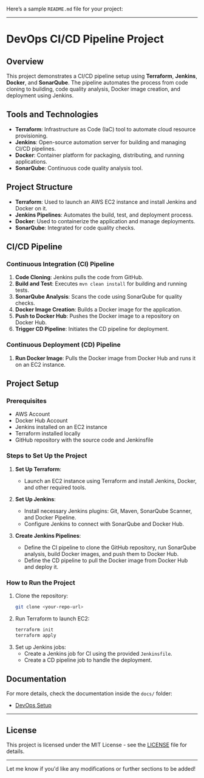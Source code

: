 Here’s a sample `README.md` file for your project:

---

# DevOps CI/CD Pipeline Project

## Overview

This project demonstrates a CI/CD pipeline setup using **Terraform**, **Jenkins**, **Docker**, and **SonarQube**. The pipeline automates the process from code cloning to building, code quality analysis, Docker image creation, and deployment using Jenkins. 

## Tools and Technologies
- **Terraform**: Infrastructure as Code (IaC) tool to automate cloud resource provisioning.
- **Jenkins**: Open-source automation server for building and managing CI/CD pipelines.
- **Docker**: Container platform for packaging, distributing, and running applications.
- **SonarQube**: Continuous code quality analysis tool.

## Project Structure

- **Terraform**: Used to launch an AWS EC2 instance and install Jenkins and Docker on it.
- **Jenkins Pipelines**: Automates the build, test, and deployment process.
- **Docker**: Used to containerize the application and manage deployments.
- **SonarQube**: Integrated for code quality checks.

## CI/CD Pipeline

### Continuous Integration (CI) Pipeline
1. **Code Cloning**: Jenkins pulls the code from GitHub.
2. **Build and Test**: Executes `mvn clean install` for building and running tests.
3. **SonarQube Analysis**: Scans the code using SonarQube for quality checks.
4. **Docker Image Creation**: Builds a Docker image for the application.
5. **Push to Docker Hub**: Pushes the Docker image to a repository on Docker Hub.
6. **Trigger CD Pipeline**: Initiates the CD pipeline for deployment.

### Continuous Deployment (CD) Pipeline
1. **Run Docker Image**: Pulls the Docker image from Docker Hub and runs it on an EC2 instance.

## Project Setup

### Prerequisites
- AWS Account
- Docker Hub Account
- Jenkins installed on an EC2 instance
- Terraform installed locally
- GitHub repository with the source code and Jenkinsfile

### Steps to Set Up the Project
1. **Set Up Terraform**:
   - Launch an EC2 instance using Terraform and install Jenkins, Docker, and other required tools.

2. **Set Up Jenkins**:
   - Install necessary Jenkins plugins: Git, Maven, SonarQube Scanner, and Docker Pipeline.
   - Configure Jenkins to connect with SonarQube and Docker Hub.

3. **Create Jenkins Pipelines**:
   - Define the CI pipeline to clone the GitHub repository, run SonarQube analysis, build Docker images, and push them to Docker Hub.
   - Define the CD pipeline to pull the Docker image from Docker Hub and deploy it.

### How to Run the Project
1. Clone the repository:
   ```bash
   git clone <your-repo-url>
   ```
2. Run Terraform to launch EC2:
   ```bash
   terraform init
   terraform apply
   ```
3. Set up Jenkins jobs:
   - Create a Jenkins job for CI using the provided `Jenkinsfile`.
   - Create a CD pipeline job to handle the deployment.

## Documentation
For more details, check the documentation inside the `docs/` folder:
- [DevOps Setup](docs/DevOps_Setup.md)

---

## License
This project is licensed under the MIT License - see the [LICENSE](LICENSE) file for details.

---

Let me know if you'd like any modifications or further sections to be added!